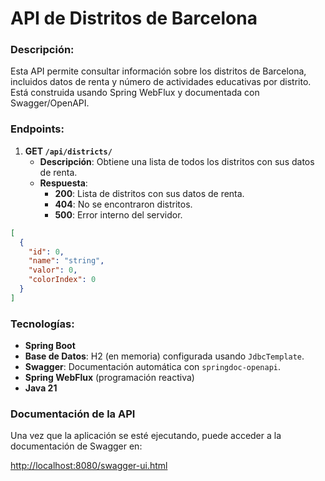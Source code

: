 # API de Distritos de Barcelona

### Descripción:
Esta API permite consultar información sobre los distritos de Barcelona, incluidos datos de renta y número de actividades educativas por distrito. Está construida usando Spring WebFlux y documentada con Swagger/OpenAPI.

### Endpoints:

1. **GET `/api/districts/`**
    - **Descripción**: Obtiene una lista de todos los distritos con sus datos de renta.
    - **Respuesta**:
        - **200**: Lista de distritos con sus datos de renta.
        - **404**: No se encontraron distritos.
        - **500**: Error interno del servidor.
```json
[
  {
    "id": 0,
    "name": "string",
    "valor": 0,
    "colorIndex": 0
  }
]
```

### Tecnologías:

- **Spring Boot**
- **Base de Datos**: H2 (en memoria) configurada usando `JdbcTemplate`.
- **Swagger**: Documentación automática con `springdoc-openapi`.
- **Spring WebFlux** (programación reactiva)
- **Java 21**

### Documentación de la API

Una vez que la aplicación se esté ejecutando, puede acceder a la documentación de Swagger en:

[http://localhost:8080/swagger-ui.html](http://localhost:8080/swagger-ui.html)

